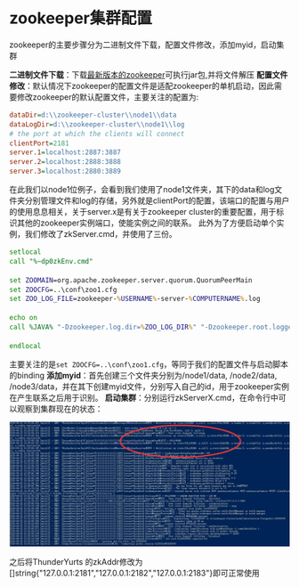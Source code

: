 # zookeeper集群配置

zookeeper的主要步骤分为二进制文件下载，配置文件修改，添加myid，启动集群

**二进制文件下载**：下载[最新版本的zookeeper](https://mirrors.tuna.tsinghua.edu.cn/apache/zookeeper/zookeeper-3.6.1/apache-zookeeper-3.6.1-bin.tar.gz)可执行jar包,并将文件解压
**配置文件修改**：默认情况下zookeeper的配置文件是适配zookeeper的单机启动，因此需要修改zookeeper的默认配置文件，主要关注的配置为:
```cfg
dataDir=d:\\zookeeper-cluster\\node1\\data
dataLogDir=d:\\zookeeper-cluster\\node1\\log 
# the port at which the clients will connect
clientPort=2181
server.1=localhost:2887:3887
server.2=localhost:2888:3888
server.3=localhost:2880:3889
```
在此我们以node1位例子，会看到我们使用了node1文件夹，其下的data和log文件夹分别管理文件和log的存储，另外就是clientPort的配置，该端口的配置与用户的使用息息相关，关于server.x是有关于zookeeper cluster的重要配置，用于标识其他的zookeeper实例端口，使能实例之间的联系。
此外为了方便启动单个实例，我们修改了zkServer.cmd，并使用了三份。
```cmd
setlocal
call "%~dp0zkEnv.cmd"

set ZOOMAIN=org.apache.zookeeper.server.quorum.QuorumPeerMain
set ZOOCFG=..\conf\zoo1.cfg
set ZOO_LOG_FILE=zookeeper-%USERNAME%-server-%COMPUTERNAME%.log

echo on
call %JAVA% "-Dzookeeper.log.dir=%ZOO_LOG_DIR%" "-Dzookeeper.root.logger=%ZOO_LOG4J_PROP%" "-Dzookeeper.log.file=%ZOO_LOG_FILE%" "-XX:+HeapDumpOnOutOfMemoryError" "-XX:OnOutOfMemoryError=cmd /c taskkill /pid %%%%p /t /f" -cp "%CLASSPATH%" %ZOOMAIN% "%ZOOCFG%" %*

endlocal
```
主要关注的是`set ZOOCFG=..\conf\zoo1.cfg`，等同于我们的配置文件与启动脚本的binding
**添加myid**：首先创建三个文件夹分别为/node1/data, /node2/data, /node3/data，并在其下创建myid文件，分别写入自己的id，用于zookeeper实例在产生联系之后用于识别。
**启动集群**：分别运行zkServerX.cmd，在命令行中可以观察到集群现在的状态：

![zookeeper-cluster](./images/zookeeper-cluster.jpg)

之后将ThunderYurts 的zkAddr修改为[]string{"127.0.0.1:2181","127.0.0.1:2182","127.0.0.1:2183"}即可正常使用